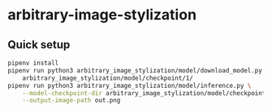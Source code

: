 # arbitrary-image-stylization

## Quick setup

```bash
pipenv install
pipenv run python3 arbitrary_image_stylization/model/download_model.py \
    arbitrary_image_stylization/model/checkpoint/1/
pipenv run python3 arbitrary_image_stylization/model/inference.py \
    --model-checkpoint-dir arbitrary_image_stylization/model/checkpoint/1/ \
    --output-image-path out.png
```
